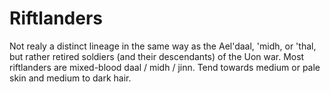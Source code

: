 # Riftlanders

Not realy a distinct lineage in the same way as the Ael'daal, 'midh, or 'thal, but rather retired soldiers (and their descendants) of the Uon war. 
Most riftlanders are mixed-blood daal / midh / jinn. Tend towards medium or pale skin and medium to dark hair.